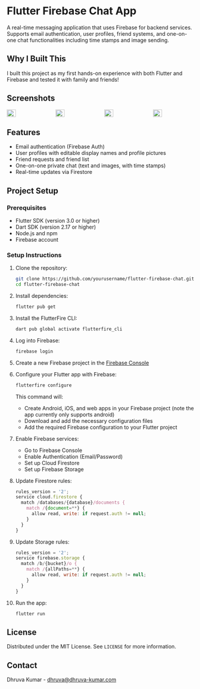 
# Flutter Firebase Chat App
A real-time messaging application that uses Firebase for backend services. Supports email authentication, user profiles, friend systems, and one-on-one chat functionalities including time stamps and image sending. 

## Why I Built This

I built this project as my first hands-on experience with both Flutter and Firebase and tested it with family and friends!


## Screenshots
<div style="display: flex; flex-direction: row; justify-content: space-between;">
    <img src="https://github.com/user-attachments/assets/d20802c3-fe75-47c0-af7a-f647894ba070" width="22%" />
    <img src="https://github.com/user-attachments/assets/ac5cf65d-6045-4661-8d3f-ce0c22477689" width="22%" />
    <img src="https://github.com/user-attachments/assets/33cfc64a-f9a2-40a6-8b08-8345ffc77a36" width="22%" />
    <img src="https://github.com/user-attachments/assets/fef652a4-1590-4579-9877-01e7e5ca93e4" width="22%" />
</div>

## Features

- Email authentication (Firebase Auth)
- User profiles with editable display names and profile pictures
- Friend requests and friend list
- One-on-one private chat (text and images, with time stamps)
- Real-time updates via Firestore


## Project Setup

### Prerequisites
- Flutter SDK (version 3.0 or higher)
- Dart SDK (version 2.17 or higher)
- Node.js and npm
- Firebase account

### Setup Instructions

1. Clone the repository:
   ```bash
   git clone https://github.com/yourusername/flutter-firebase-chat.git
   cd flutter-firebase-chat
   ```

2. Install dependencies:
   ```bash
   flutter pub get
   ```

3. Install the FlutterFire CLI:
   ```bash
   dart pub global activate flutterfire_cli
   ```

4. Log into Firebase:
   ```bash
   firebase login
   ```

5. Create a new Firebase project in the [Firebase Console](https://console.firebase.google.com/)

6. Configure your Flutter app with Firebase:
   ```bash
   flutterfire configure
   ```
   This command will:
   - Create Android, iOS, and web apps in your Firebase project (note the app currently only supports android)
   - Download and add the necessary configuration files
   - Add the required Firebase configuration to your Flutter project

7. Enable Firebase services:
   - Go to Firebase Console
   - Enable Authentication (Email/Password)
   - Set up Cloud Firestore
   - Set up Firebase Storage

8. Update Firestore rules:
   ```javascript
   rules_version = '2';
   service cloud.firestore {
     match /databases/{database}/documents {
       match /{document=**} {
         allow read, write: if request.auth != null;
       }
     }
   }
   ```

9. Update Storage rules:
   ```javascript
   rules_version = '2';
   service firebase.storage {
     match /b/{bucket}/o {
       match /{allPaths=**} {
         allow read, write: if request.auth != null;
       }
     }
   }
   ```

10. Run the app:
    ```bash
    flutter run
    ```

## License
Distributed under the MIT License. See `LICENSE` for more information.

## Contact
Dhruva Kumar - dhruva@dhruva-kumar.com


